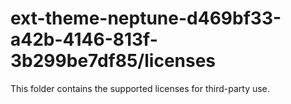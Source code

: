 # ext-theme-neptune-d469bf33-a42b-4146-813f-3b299be7df85/licenses

This folder contains the supported licenses for third-party use.

